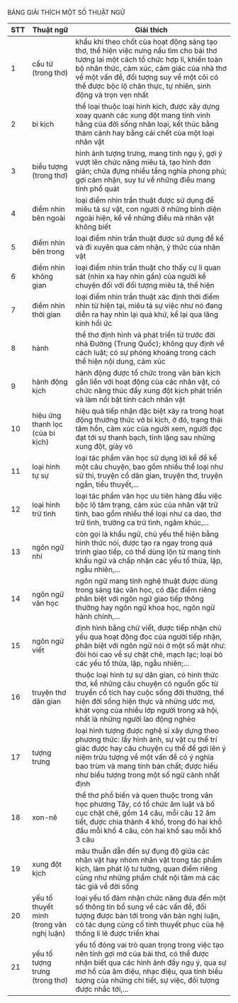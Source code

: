 BẢNG GIẢI THÍCH MỘT SỐ THUẬT NGỮ

STT | Thuật ngữ | Giải thích
--- | --- | ---
1 | cấu tứ (trong thơ) | khẩu khí theo chốt của hoạt động sáng tạo thơ, thể hiện việc nưng nấu tìm cho bài thơ tương lai một cách tổ chức hợp lí, khiến toàn bộ nhân thức, cảm xúc, cảm giác của nhà thơ về một vấn đề, đối tượng suy về một cõi có thể được bộc lộ chân thực, tự nhiên, sinh động và trọn vẹn nhất
2 | bi kịch | thể loại thuộc loại hình kịch, được xây dựng xoay quanh các xung đột mang tính vinh hằng của đời sống nhân loại, kết thúc bằng thảm cảnh hay bằng cái chết của một loại nhân vật
3 | biểu tượng (trong thơ) | hình ảnh tượng trưng, mang tính ngụ ý, gợi ý vượt lên chức năng miêu tả, tạo hình đơn giản; chứa đựng nhiều tầng nghĩa phong phú; gợi cảm nhận, suy tư về những điều mang tính phổ quát
4 | điểm nhìn bên ngoài | loại điểm nhìn trần thuật được sử dụng để miêu tả sự vật, con người ở những bình diện ngoài hiện, kể về những điều mà nhân vật không biết
5 | điểm nhìn bên trong | loại điểm nhìn trần thuật được sử dụng để kể và đi xuyên qua cảm nhận, ý thức của nhân vật
6 | điểm nhìn không gian | loại điểm nhìn trần thuật cho thấy cự li quan sát (nhìn xa hay nhìn gần) của người kể chuyện đối với đối tượng miêu tả, thể hiện
7 | điểm nhìn thời gian | loại điểm nhìn trần thuật xác định thời điểm nhìn từ hiện tại, miêu tả sự việc như nó đang diễn ra hay nhìn lại quá khứ, kể lại qua lăng kính hồi ức
8 | hành | thể thơ định hình và phát triển từ trước đời nhà Đường (Trung Quốc); không quy định về cách luật; có sự phóng khoáng trong cách thể hiện nội dung, cảm xúc
9 | hành động kịch | hành động được tổ chức trong văn bản kịch gắn liền với hoạt động của các nhân vật, có chức năng thúc đẩy xung đột kịch phát triển và làm nổi bật tính cách nhân vật
10 | hiệu ứng thanh lọc (của bi kịch) | hiệu quả tiếp nhận đặc biệt xảy ra trong hoạt động thưởng thức vở bi kịch, ở đó, trạng thái tâm hồn, cảm xúc của người xem, người đọc đạt tới sự thanh bạch, tĩnh lặng sau những xung đột, giày vò
11 | loại hình tự sự | loại tác phẩm văn học sử dụng lời kể để kể một câu chuyện, bao gồm nhiều thể loại như sử thi, truyện cổ dân gian, truyện thơ, truyện ngắn, tiểu thuyết,...
12 | loại hình trữ tình | loại tác phẩm văn học ưu tiên hàng đầu việc bộc lộ tâm trạng, cảm xúc của nhân vật trữ tình, bao gồm nhiều thể loại như ca dao, thơ trữ tình, trường ca trữ tình, ngâm khúc,...
13 | ngôn ngữ nhi | còn gọi là khẩu ngữ, chủ yếu thể hiện bằng hình thức nói, được tạo ra ngay trong quá trình giao tiếp, có thể dùng lộn từ mang tính khẩu ngữ và chấp nhận các yếu tố thừa, lặp, ngẫu nhiên,...
14 | ngôn ngữ văn học | ngôn ngữ mang tính nghệ thuật được dùng trong sáng tác văn học, có đặc điểm riêng phân biệt với ngôn ngữ giao tiếp thông thường hay ngôn ngữ khoa học, ngôn ngữ hành chính,...
15 | ngôn ngữ viết | định hình bằng chữ viết, được tiếp nhận chủ yếu qua hoạt động đọc của người tiếp nhận, phân biệt với ngôn ngữ nói ở một số mặt như: đòi hỏi cao về sự chặt chẽ, mạch lạc; loại bỏ các yếu tố thừa, lặp, ngẫu nhiên;...
16 | truyện thơ dân gian | thuộc loại hình tự sự dân gian, có hình thức thơ, kể những câu chuyện có nguồn gốc từ truyền cổ tích hay cuộc sống đời thường, thể hiện đời sống hiện thực và những ước mơ, khát vọng của nhiều lớp người trong xã hội, nhất là những người lao động nghèo
17 | tượng trưng | loại hình tượng được nghệ sĩ xây dựng theo phương thức: lấy hình ảnh, sự vật cụ thể trí giác được hay câu chuyện cụ thể để gợi lên ý niệm trừu tượng về một vấn đề có ý nghĩa bao trùm và mang tính bản chất; được hiểu như biểu tượng trong một số ngữ cảnh nhất định
18 | xon-nê | thể thơ phổ biến và quen thuộc trong văn học phương Tây, có tổ chức âm luật và bố cục chặt chẽ, gồm 14 câu, mỗi câu 12 âm tiết, được chia thành 4 khổ, trong đó hai khổ đầu mỗi khổ 4 câu, còn hai khổ sau mỗi khổ 3 câu
19 | xung đột kịch | mâu thuẫn dẫn đến sự đụng độ giữa các nhân vật hay nhóm nhân vật trong tác phẩm kịch, làm phát lộ tư tưởng, quan điểm riêng cũng như những phẩm chất nội tâm mà các tác giả về đời sống
20 | yếu tố thuyết minh (trong văn nghị luận) | loại yếu tố đảm nhận chức năng đưa đến một số thông tin bổ sung về các vấn đề, đối tượng được bàn tới trong văn bản nghị luận, có tác dụng củng cố tính thuyết phục của hệ thống lí lẽ được triển khai
21 | yếu tố tượng trưng (trong thơ) | yếu tố đóng vai trò quan trọng trong việc tạo nên tính gợi mở của bài thơ, có thể được nhận biết qua các hình ảnh đầy ngụ ý, qua sự mơ hồ của âm điệu, nhạc điệu, qua tính biểu tượng của những chi tiết, sự việc, đối tượng được nhắc tới,...